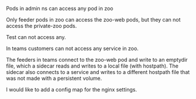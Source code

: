 Pods in admin ns can access any pod in zoo

Only feeder pods in zoo can access the zoo-web pods, but they can not access the private-zoo pods.

Test can not access any.

In teams customers can not access any service in zoo. 

The feeders in teams connect to the zoo-web pod and write to an emptydir file, which a sidecar reads and writes to a local file (with hostpath). The sidecar also connects to a service and writes to a different hostpath file that was not made with a persistent volume. 

I would like to add a config map for the nginx settings. 
